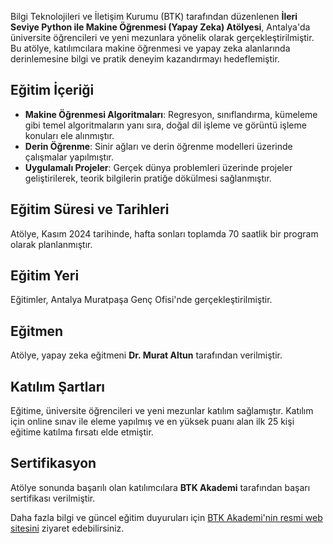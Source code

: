 Bilgi Teknolojileri ve İletişim Kurumu (BTK) tarafından düzenlenen **İleri Seviye Python ile Makine Öğrenmesi (Yapay Zeka) Atölyesi**, Antalya'da üniversite öğrencileri ve yeni mezunlara yönelik olarak gerçekleştirilmiştir. Bu atölye, katılımcılara makine öğrenmesi ve yapay zeka alanlarında derinlemesine bilgi ve pratik deneyim kazandırmayı hedeflemiştir.

## Eğitim İçeriği

- **Makine Öğrenmesi Algoritmaları**: Regresyon, sınıflandırma, kümeleme gibi temel algoritmaların yanı sıra, doğal dil işleme ve görüntü işleme konuları ele alınmıştır.
- **Derin Öğrenme**: Sinir ağları ve derin öğrenme modelleri üzerinde çalışmalar yapılmıştır.
- **Uygulamalı Projeler**: Gerçek dünya problemleri üzerinde projeler geliştirilerek, teorik bilgilerin pratiğe dökülmesi sağlanmıştır.

## Eğitim Süresi ve Tarihleri

Atölye, Kasım 2024 tarihinde, hafta sonları toplamda 70 saatlik bir program olarak planlanmıştır.

## Eğitim Yeri

Eğitimler, Antalya Muratpaşa Genç Ofisi'nde gerçekleştirilmiştir.

## Eğitmen

Atölye, yapay zeka eğitmeni **Dr. Murat Altun** tarafından verilmiştir.

## Katılım Şartları

Eğitime, üniversite öğrencileri ve yeni mezunlar katılım sağlamıştır. Katılım için online sınav ile eleme yapılmış ve en yüksek puanı alan ilk 25 kişi eğitime katılma fırsatı elde etmiştir.

## Sertifikasyon

Atölye sonunda başarılı olan katılımcılara **BTK Akademi** tarafından başarı sertifikası verilmiştir.

Daha fazla bilgi ve güncel eğitim duyuruları için [BTK Akademi'nin resmi web sitesini](https://www.btkakademi.gov.tr) ziyaret edebilirsiniz.

